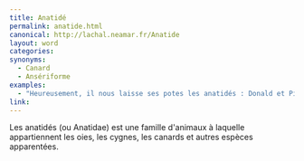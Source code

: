 ```yaml
---
title: Anatidé
permalink: anatide.html
canonical: http://lachal.neamar.fr/Anatide
layout: word
categories:
synonyms:
  - Canard
  - Ansériforme
examples:
  - "Heureusement, il nous laisse ses potes les anatidés : Donald et Picsou. (cf. histoires)"
link: 
---
```


Les anatidés (ou Anatidae) est une famille d'animaux à laquelle appartiennent les oies, les cygnes, les canards et autres espèces apparentées.


